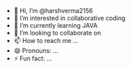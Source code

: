 - 👋 Hi, I’m @harshverma2156
- 👀 I’m interested in collaborative coding
- 🌱 I’m currently learning JAVA
- 💞️ I’m looking to collaborate on 
- 📫 How to reach me ...
- 😄 Pronouns: ...
- ⚡ Fun fact: ...

<!---
harshverma2156/harshverma2156 is a ✨ special ✨ repository because its `README.md` (this file) appears on your GitHub profile.
You can click the Preview link to take a look at your changes.
--->
